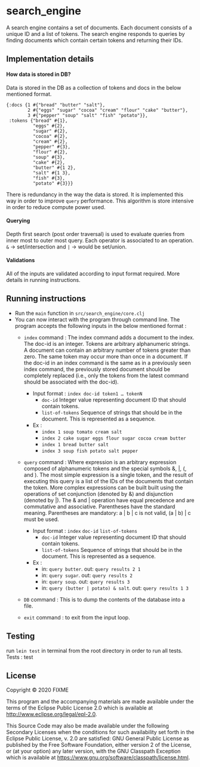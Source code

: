 # search_engine

A search engine contains a set of documents. Each document consists of a unique ID and a list of tokens. The search engine responds to queries by finding documents which contain certain tokens and returning their IDs.

## Implementation details 
#### How data is stored in DB?
Data is stored in the DB as a collection of tokens and docs in the below mentioned format. 
```
{:docs {1 #{"bread" "butter" "salt"},
        2 #{"eggs" "sugar" "cocoa" "cream" "flour" "cake" "butter"},
        3 #{"pepper" "soup" "salt" "fish" "potato"}},
 :tokens {"bread" #{1},
          "eggs" #{2},
          "sugar" #{2},
          "cocoa" #{2},
          "cream" #{2},
          "pepper" #{3},
          "flour" #{2},
          "soup" #{3},
          "cake" #{2},
          "butter" #{1 2},
          "salt" #{1 3},
          "fish" #{3},
          "potato" #{3}}}
```
There is redundancy in the way the data is stored. It is implemented this way in order to improve `query` performance.
This algorithm is store intensive in order to reduce compute power used.  

   
#### Querying 
Depth first search (post order traversal) is used to evaluate queries from inner most to outer most query. 
Each operator is associated to an operation. `&` -> set/intersection and `|` -> would be set/union.
  
#### Validations 
All of the inputs are validated according to input format required. More details in running instructions. 

## Running instructions
* Run the `main` function in `src/search_engine/core.clj`
* You can now interact with the program through command line. The program accepts the following inputs in the below mentioned format : 
    * `index` command :  The index command adds a document to the index. The doc-id is an integer. Tokens are arbitrary alphanumeric strings. A document can contain an arbitrary number of tokens greater than zero. The same token may occur more than once in a document. If the doc-id in an index command is the same as in a previously seen index command, the previously stored document should be completely replaced (i.e., only the tokens from the latest command should be associated with the doc-id).
        * Input format : `index doc-id token1 … tokenN`
            * `doc-id` Integer value representing document ID that should contain tokens. 
            * `list-of-tokens` Sequence of strings that should be in the document. This is represented as a sequence. 
        * Ex : 
            * `index 1 soup tomato cream salt`
            * `index 2 cake sugar eggs flour sugar cocoa cream butter`
            * `index 1 bread butter salt`
            * `index 3 soup fish potato salt pepper`
            
    * `query` command : Where expression is an arbitrary expression composed of alphanumeric tokens and the special symbols &, |, (, and ). The most simple expression is a single token, and the result of executing this query is a list of the IDs of the documents that contain the token. More complex expressions can be built built using the operations of set conjunction (denoted by &) and disjunction (denoted by |). The & and | operation have equal precedence and are commutative and associative. Parentheses have the standard meaning. Parentheses are mandatory: a | b | c is not valid, (a | b) | c must be used.
        * Input format : `index` `doc-id` `list-of-tokens`
            * `doc-id` Integer value representing document ID that should contain tokens. 
            * `list-of-tokens` Sequence of strings that should be in the document. This is represented as a sequence. 
        * Ex : 
            * in: `query butter`. out: `query results 2 1`
            * in: `query sugar`. out: `query results 2`
            * in: `query soup`. out: `query results 3`
            * in: `query (butter | potato) & salt`. out: `query results 1 3`
            
    * `DB` command : This is to dump the contents of the database into a file. 
    * `exit` command : to exit from the input loop.
            

## Testing 
run `lein test` in terminal from the root directory in order to run all tests. 
Tests : test

            
## License

Copyright © 2020 FIXME

This program and the accompanying materials are made available under the
terms of the Eclipse Public License 2.0 which is available at
http://www.eclipse.org/legal/epl-2.0.

This Source Code may also be made available under the following Secondary
Licenses when the conditions for such availability set forth in the Eclipse
Public License, v. 2.0 are satisfied: GNU General Public License as published by
the Free Software Foundation, either version 2 of the License, or (at your
option) any later version, with the GNU Classpath Exception which is available
at https://www.gnu.org/software/classpath/license.html.
